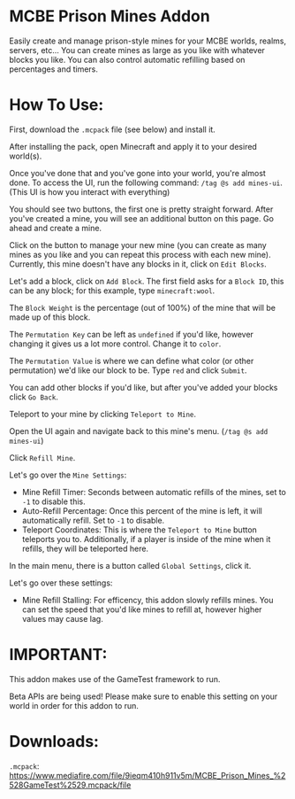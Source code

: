 # MCBE Prison Mines Addon

Easily create and manage prison-style mines for your MCBE worlds, realms, servers, etc... You can create mines as large as you like with whatever blocks you like. You can also control automatic refilling based on percentages and timers.

# How To Use:

First, download the `.mcpack` file (see below) and install it.

After installing the pack, open Minecraft and apply it to your desired world(s).

Once you've done that and you've gone into your world, you're almost done. To access the UI, run the following command: `/tag @s add mines-ui`. (This UI is how you interact with everything)

You should see two buttons, the first one is pretty straight forward. After you've created a mine, you will see an additional button on this page. Go ahead and create a mine.

Click on the button to manage your new mine (you can create as many mines as you like and you can repeat this process with each new mine). Currently, this mine doesn't have any blocks in it, click on `Edit Blocks`.

Let's add a block, click on `Add Block`. The first field asks for a `Block ID`, this can be any block; for this example, type `minecraft:wool`.

The `Block Weight` is the percentage (out of 100%) of the mine that will be made up of this block.

The `Permutation Key` can be left as `undefined` if you'd like, however changing it gives us a lot more control. Change it to `color`.

The `Permutation Value` is where we can define what color (or other permutation) we'd like our block to be. Type `red` and click `Submit`.

You can add other blocks if you'd like, but after you've added your blocks click `Go Back`.

Teleport to your mine by clicking `Teleport to Mine`.

Open the UI again and navigate back to this mine's menu. (`/tag @s add mines-ui`)

Click `Refill Mine`.

Let's go over the `Mine Settings`:

- Mine Refill Timer: Seconds between automatic refills of the mines, set to `-1` to disable this.
- Auto-Refill Percentage: Once this percent of the mine is left, it will automatically refill. Set to `-1` to disable.
- Teleport Coordinates: This is where the `Teleport to Mine` button teleports you to. Additionally, if a player is inside of the mine when it refills, they will be teleported here.

In the main menu, there is a button called `Global Settings`, click it.

Let's go over these settings:

- Mine Refill Stalling: For efficency, this addon slowly refills mines. You can set the speed that you'd like mines to refill at, however higher values may cause lag. 

# IMPORTANT:
This addon makes use of the GameTest framework to run.

Beta APIs are being used! Please make sure to enable this setting on your world in order for this addon to run.

# Downloads:
`.mcpack`: https://www.mediafire.com/file/9ieqm410h911v5m/MCBE_Prison_Mines_%2528GameTest%2529.mcpack/file
